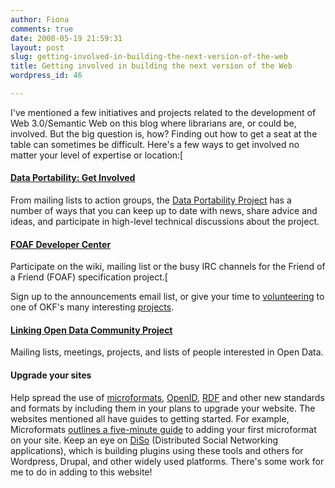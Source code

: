 ```yaml
---
author: Fiona
comments: true
date: 2008-05-19 21:59:31
layout: post
slug: getting-involved-in-building-the-next-version-of-the-web
title: Getting involved in building the next version of the Web
wordpress_id: 46

---
```


I've mentioned a few initiatives and projects related to the development of Web 3.0/Semantic Web on this blog where librarians are, or could be, involved. But the big question is, how? Finding out how to get a seat at the table can sometimes be difficult. Here's a few ways to get involved no matter your level of expertise or location:[



#### [Data Portability: Get Involved ](http://wiki.dataportability.org/display/dpmain/How+to+Get+Involved)


From mailing lists to action groups, the [Data Portability Project](http://www.dataportability.org) has a number of ways that you can keep up to date with news, share advice and ideas, and participate in high-level technical discussions about the project. [](http://www.foaf-project.org/web/index.html)



#### **[FOAF Developer Center](http://www.foaf-project.org/web/index.html)**


Participate on the wiki, mailing list or the busy IRC channels for the Friend of a Friend (FOAF) specification project.[

Sign up to the announcements email list, or give your time to [volunteering](http://www.okfn.org/participate/) to one of OKF's many interesting [projects](http://www.okfn.org/projects).  



#### **[Linking Open Data Community Project](http://esw.w3.org/topic/SweoIG/TaskForces/CommunityProjects/LinkingOpenData)**


Mailing lists, meetings, projects, and lists of people interested in Open Data.



#### Upgrade your sites


Help spread the use of [microformats](http://microformats.org/), [OpenID](http://openid.net), [RDF](http://www.w3.org/RDF/) and  other new standards and formats by including them in your plans to upgrade your website. The websites mentioned all have guides to getting started. For example, Microformats [outlines a five-minute guide](http://microformats.org/get-started/) to adding your first microformat on your site. Keep an eye on [DiSo](http://code.google.com/p/diso/) (Distributed Social Networking applications), which is building plugins using these tools and others for Wordpress, Drupal, and other widely used platforms. There's some work for me to do in adding to this website!
